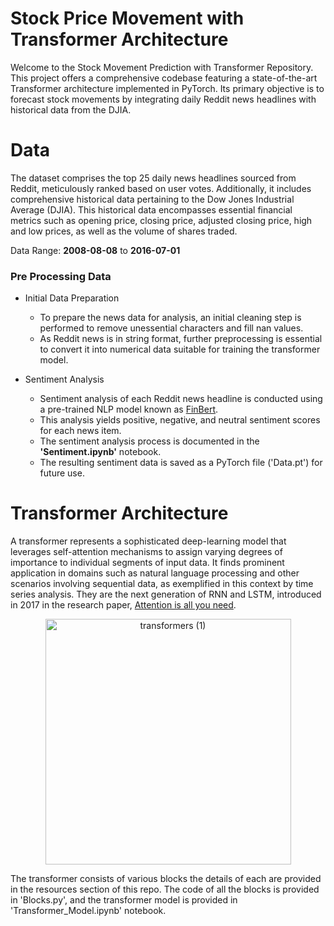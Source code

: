 # Stock Price Movement with Transformer Architecture
Welcome to the Stock Movement Prediction with Transformer Repository. This project offers a comprehensive codebase featuring a state-of-the-art Transformer architecture implemented in PyTorch. Its primary objective is to forecast stock movements by integrating daily Reddit news headlines with historical data from the DJIA.

# Data
The dataset comprises the top 25 daily news headlines sourced from Reddit, meticulously ranked based on user votes. Additionally, it includes comprehensive historical data pertaining to the Dow Jones Industrial Average (DJIA). This historical data encompasses essential financial metrics such as opening price, closing price, adjusted closing price, high and low prices, as well as the volume of shares traded.

Data Range: <b>2008-08-08</b> to <b>2016-07-01</b>

### Pre Processing Data
*  Initial Data Preparation
    * To prepare the news data for analysis, an initial cleaning step is performed to remove unessential characters and fill nan values.
    * As Reddit news is in string format, further preprocessing is essential to convert it into numerical data suitable for training the transformer model.

* Sentiment Analysis
  * Sentiment analysis of each Reddit news headline is conducted using a pre-trained NLP model known as [FinBert](https://huggingface.co/ProsusAI/finbert).
  * This analysis yields positive, negative, and neutral sentiment scores for each news item.
  * The sentiment analysis process is documented in the <b>'Sentiment.ipynb'</b> notebook.
  * The resulting sentiment data is saved as a PyTorch file ('Data.pt') for future use.

# Transformer Architecture
A transformer represents a sophisticated deep-learning model that leverages self-attention mechanisms to assign varying degrees of importance to individual segments of input data. It finds prominent application in domains such as natural language processing and other scenarios involving sequential data, as exemplified in this context by time series analysis. They are the next generation of RNN and LSTM, introduced in 2017 in the research paper, [Attention is all you need](https://arxiv.org/pdf/1706.03762.pdf).
<p align = "center">
<img width="393" alt="transformers (1)" src="https://github.com/Chinmay-Deep-Sahoo/Stock-Movement-with-Transformer/assets/118956460/ba45bbcf-3e08-4645-b0b5-b829a9f76912">
</p>
The transformer consists of various blocks the details of each are provided in the resources section of this repo. The code of all the blocks is provided in 'Blocks.py', and the transformer model is provided in 'Transformer_Model.ipynb' notebook.
